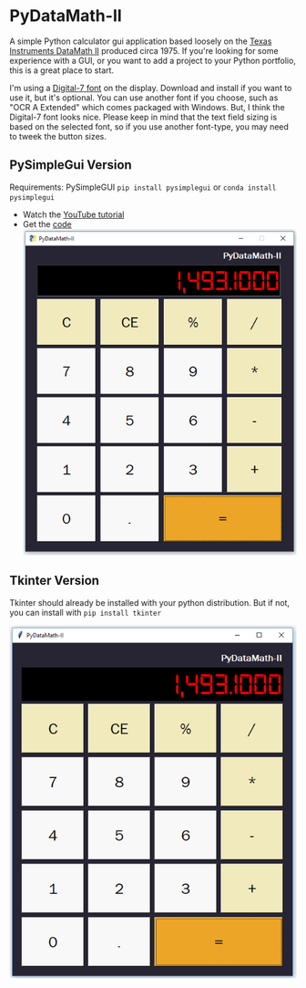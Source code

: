 # PyDataMath-II
A simple Python calculator gui application based loosely on the [Texas Instruments DataMath II](https://americanhistory.si.edu/collections/search/object/nmah_1364035) produced circa 1975. If you're looking for some experience with a GUI, or you want to add a project to your Python portfolio, this is a great place to start.

I'm using a [Digital-7 font](https://www.1001fonts.com/digital+clock-fonts.html) on the display. Download and install if you want to use it, but it's optional. You can use another font if you choose, such as "OCR A Extended" which comes packaged with Windows. But, I think the Digital-7 font looks nice. Please keep in mind that the text field sizing is based on the selected font, so if you use another font-type, you may need to tweek the button sizes.

## PySimpleGui Version
Requirements: PySimpleGUI `pip install pysimplegui` or `conda install pysimplegui`  
- Watch the [YouTube tutorial](https://youtu.be/x5LSTDdffFk)  
- Get the [code](calculator_sg.py)  
![](sg_example.PNG)

## Tkinter Version
Tkinter should already be installed with your python distribution. But if not, you can install with `pip install tkinter`

![](tk_example.PNG)
